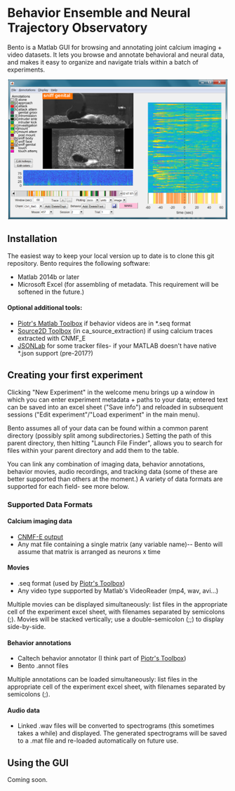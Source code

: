 # **B**ehavior **E**nsemble and **N**eural **T**rajectory **O**bservatory

Bento is a Matlab GUI for browsing and annotating joint calcium imaging + video datasets. It lets you browse and annotate behavioral and neural data, and makes it easy to organize and navigate trials within a batch of experiments.
<div align=center><img src=/docs/bento_screenshot_plain.png?raw=true width=500px></div>


## Installation
The easiest way to keep your local version up to date is to clone this git repository. Bento requires the following software:
* Matlab 2014b or later
* Microsoft Excel (for assembling of metadata. This requirement will be softened in the future.)

#### Optional additional tools:
* [Piotr's Matlab Toolbox](https://pdollar.github.io/toolbox/) if behavior videos are in *.seq format
* [Source2D Toolbox](https://github.com/zhoupc/CNMF_E) (in ca_source_extraction) if using calcium traces extracted with CNMF_E
* [JSONLab](https://github.com/fangq/jsonlab) for some tracker files- if your MATLAB doesn't have native *.json support (pre-2017?)


## Creating your first experiment
Clicking "New Experiment" in the welcome menu brings up a window in which you can enter experiment metadata + paths to your data; entered text can be saved into an excel sheet ("Save info") and reloaded in subsequent sessions ("Edit experiment"/"Load experiment" in the main menu).

Bento assumes all of your data can be found within a common parent directory (possibly split among subdirectories.) Setting the path of this parent directory, then hitting "Launch File Finder", allows you to search for files within your parent directory and add them to the table.

You can link any combination of imaging data, behavior annotations, behavior movies, audio recordings, and tracking data (some of these are better supported than others at the moment.) A variety of data formats are supported for each field- see more below.

### Supported Data Formats
#### Calcium imaging data
* [CNMF-E output](https://github.com/zhoupc/CNMF_E)
* Any mat file containing a single matrix (any variable name)-- Bento will assume that matrix is arranged as neurons x time

#### Movies
* .seq format (used by [Piotr's Toolbox](https://pdollar.github.io/toolbox/))
* Any video type supported by Matlab's VideoReader (mp4, wav, avi...)

Multiple movies can be displayed simultaneously: list files in the appropriate cell of the experiment excel sheet, with filenames separated by semicolons (;). Movies will be stacked vertically; use a double-semicolon (;;) to display side-by-side.

#### Behavior annotations
* Caltech behavior annotator (I think part of [Piotr's Toolbox](https://pdollar.github.io/toolbox/)) 
* Bento .annot files

Multiple annotations can be loaded simultaneously: list files in the appropriate cell of the experiment excel sheet, with filenames separated by semicolons (;).

#### Audio data
* Linked .wav files will be converted to spectrograms (this sometimes takes a while) and displayed. The generated spectrograms will be saved to a .mat file and re-loaded automatically on future use.

## Using the GUI
Coming soon.
